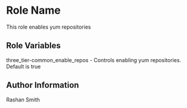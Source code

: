 Role Name
=========

This role enables yum repositories


Role Variables
--------------

three_tier-common_enable_repos - Controls enabling yum repositories. Default is true




Author Information
------------------

Rashan Smith
